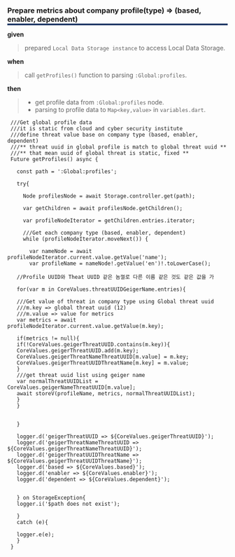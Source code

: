  <h3 style="box-shadow: 0px 4px 0px 0px #233c68;">Prepare metrics about company profile(type) => (based, enabler, dependent)</h3>
 
  **given**
  > prepared `Local Data Storage instance` to access Local Data Storage.
  
  **when** 
  > call `getProfiles()` function to parsing `:Global:profiles`. 
     
  **then** 
  > - get profile data from `:Global:profiles` node. 
  > - parsing to profile data to `Map<key,value>` in `variables.dart`.
 
     ///Get global profile data
     ///it is static from cloud and cyber security institute
     ///define threat value base on company type (based, enabler, dependent)
     ///** threat uuid in global profile is match to global threat uuid **
     ///** that mean uuid of global threat is static, fixed **
     Future getProfiles() async {
     
       const path = ':Global:profiles';
     
       try{
     
         Node profilesNode = await Storage.controller.get(path);
     
         var getChildren = await profilesNode.getChildren();
     
         var profileNodeIterator = getChildren.entries.iterator;
     
         ///Get each company type (based, enabler, dependent)
         while (profileNodeIterator.moveNext()) {
     
           var nameNode = await profileNodeIterator.current.value.getValue('name');
           var profileName = nameNode!.getValue('en')!.toLowerCase();
     
       //Profile UUID와 Theat UUID 같은 놈껄로 다른 이름 같은 것도 같은 값을 가
     
       for(var m in CoreValues.threatUUIDGeigerName.entries){
     
       ///Get value of threat in company type using Global threat uuid
       ///m.key => global threat uuid (12)
       ///m.value => value for metrics
       var metrics = await profileNodeIterator.current.value.getValue(m.key);
     
       if(metrics != null){
       if(!CoreValues.geigerThreatUUID.contains(m.key)){
       CoreValues.geigerThreatUUID.add(m.key);
       CoreValues.geigerThreatNameThreatUUID[m.value] = m.key;
       CoreValues.geigerThreatUUIDThreatName[m.key] = m.value;
       }
       ///get threat uuid list using geiger name
       var normalThreatUUIDList = CoreValues.geigerNameThreatUUID[m.value];
       await storeV(profileName, metrics, normalThreatUUIDList);
       }
       }
     
     
       }
     
       logger.d('geigerThreatUUID => ${CoreValues.geigerThreatUUID}');
       logger.d('geigerThreatNameThreatUUID => ${CoreValues.geigerThreatNameThreatUUID}');
       logger.d('geigerThreatUUIDThreatName => ${CoreValues.geigerThreatUUIDThreatName}');
       logger.d('based => ${CoreValues.based}');
       logger.d('enabler => ${CoreValues.enabler}');
       logger.d('dependent => ${CoreValues.dependent}');
     
     
       } on StorageException{
       logger.i('$path does not exist');
     
       }
       catch (e){
     
       logger.e(e);
       }
     }
     